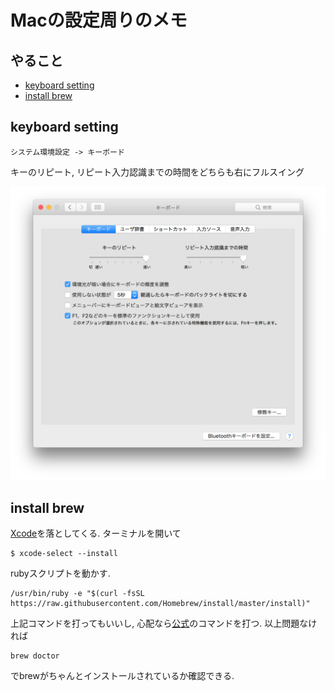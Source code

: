 # Macの設定周りのメモ

## やること
- [keyboard setting](#keyboard-setting)
- [install brew](#install-brew)

## keyboard setting

`システム環境設定 -> キーボード`

キーのリピート, リピート入力認識までの時間をどちらも右にフルスイング

![キーボード設定画面](images/keyboard_setting.png)

## install brew

[Xcode](https://apps.apple.com/jp/app/xcode/id497799835?mt=12)を落としてくる.
ターミナルを開いて
```
$ xcode-select --install
```

rubyスクリプトを動かす.
```
/usr/bin/ruby -e "$(curl -fsSL https://raw.githubusercontent.com/Homebrew/install/master/install)"
```
上記コマンドを打ってもいいし, 心配なら[公式](https://brew.sh/)のコマンドを打つ.
以上問題なければ
```
brew doctor
```
でbrewがちゃんとインストールされているか確認できる.
